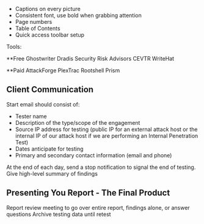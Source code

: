 - Captions on every picture
- Consistent font, use bold when grabbing attention
- Page numbers
- Table of Contents
- Quick access toolbar setup

Tools:

**Free
Ghostwriter
Dradis
Security Risk Advisors CEVTR
WriteHat

**Paid
AttackForge
PlexTrac
Rootshell Prism


## Client Communication

Start email should consist of:
- Tester name
- Description of the type/scope of the engagement
- Source IP address for testing (public IP for an external attack host or the internal IP of our attack host if we are performing an Internal Penetration Test)
- Dates anticipate for testing
- Primary and secondary contact information (email and phone)

At the end of each day, send a stop notification to signal the end of testing. Give high-level summary of findings


## Presenting You Report - The Final Product
Report review meeting to go over entire report, findings alone, or answer questions
Archive testing data until retest
